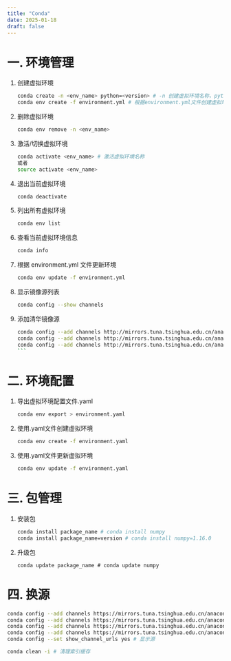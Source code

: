 ```yaml
---
title: "Conda"
date: 2025-01-18
draft: false
---
```

# 一. 环境管理

1. 创建虚拟环境
    ```bash
    conda create -n <env_name> python=<version> # -n 创建虚拟环境名称，python=指定python版本
    conda env create -f environment.yml # 根据environment.yml文件创建虚拟环境
    ```
2. 删除虚拟环境
   ```bash
   conda env remove -n <env_name>
   ```
3. 激活/切换虚拟环境
   ```bash
   conda activate <env_name> # 激活虚拟环境名称
   或者
   source activate <env_name> 
   ```
4. 退出当前虚拟环境
   ```bash
   conda deactivate
   ```
5. 列出所有虚拟环境
   ```bash
   conda env list
   ```
6. 查看当前虚拟环境信息
   ```bash
   conda info
   ```
7. 根据 environment.yml 文件更新环境
   ```bash
   conda env update -f environment.yml
   ```

8. 显示镜像源列表
   ```bash
   conda config --show channels
   ```
9. 添加清华镜像源
   ````bash
   conda config --add channels http://mirrors.tuna.tsinghua.edu.cn/anaconda/pkgs/free/ # 换conda源
   conda config --add channels http://mirrors.tuna.tsinghua.edu.cn/anaconda/pkgs/main/ # 换conda源
   conda config --add channels http://mirrors.tuna.tsinghua.edu.cn/anaconda/cloud/pytorch/ # 换conda源
   ```
# 二. 环境配置
1. 导出虚拟环境配置文件.yaml
   ```bash
   conda env export > environment.yaml
   ```
2. 使用.yaml文件创建虚拟环境
   ```bash
   conda env create -f environment.yaml
   ```
3. 使用.yaml文件更新虚拟环境
   ```bash
   conda env update -f environment.yaml
   ```
   
# 三. 包管理
1. 安装包
   ```bash
   conda install package_name # conda install numpy
   conda install package_name=version # conda install numpy=1.16.0
   ```
2. 升级包
   ```
   conda update package_name # conda update numpy
   ```

# 四. 换源
```bash
conda config --add channels https://mirrors.tuna.tsinghua.edu.cn/anaconda/pkgs/main/
conda config --add channels https://mirrors.tuna.tsinghua.edu.cn/anaconda/pkgs/free/
conda config --add channels https://mirrors.tuna.tsinghua.edu.cn/anaconda/cloud/pytorch/
conda config --add channels https://mirrors.tuna.tsinghua.edu.cn/anaconda/cloud/conda-forge/
conda config --set show_channel_urls yes # 显示源

conda clean -i # 清理索引缓存
```
    